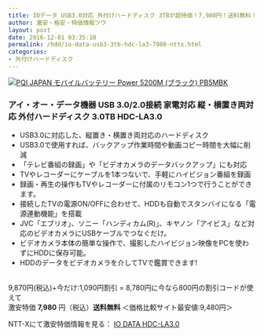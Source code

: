 ```yaml
---
title: IOデータ USB3.0対応 外付けハードディスク 3TBが超特価！7,980円！送料無料！
author: 激安・格安・特価情報ツウ
layout: post
date: 2016-12-01 03:35:10
permalink: /hdd/io-data-usb3-3tb-hdc-la3-7980-nttx.html
categories:
- 外付けハードディスク
---
```


<div class="img-bg2 img_L">
<a href="http://px.a8.net/svt/ejp?a8mat=ZYP6S+8IMA3E+S1Q+BWGDT&#038;a8ejpredirect=http://nttxstore.jp/_II_IO14660645" target="_blank"><img border="0" alt="PQI JAPAN モバイルバッテリー Power 5200M (ブラック) PB5MBK" src="http://image.nttxstore.jp/250_images/I/IO/IO14660645.jpg" data-recalc-dims="1" /></a>
</div>

### アイ・オー・データ機器 USB 3.0/2.0接続 家電対応 縦・横置き両対応 外付ハードディスク 3.0TB HDC-LA3.0
<!--more-->

* USB3.0に対応した、縦置き・横置き両対応のハードディスク
* USB3.0で使用すれば、バックアップ作業時間や動画コピー時間を大幅に削減
* 「テレビ番組の録画」や「ビデオカメラのデータバックアップ」にも対応
* TVやレコーダーにケーブルを1本つないで、手軽にハイビジョン番組を録画
* 録画・再生の操作もTVやレコーダーに付属のリモコン1つで行うことができます。
* 接続したTVの電源ON/OFFに合わせて、HDDも自動でスタンバイになる「電源連動機能」を搭載
* JVC「エブリオ」、ソニー「ハンディカム(R)」、キヤノン「アイビス」など対応のビデオカメラにUSBケーブルでつなぐだけ。
* ビデオカメラ本体の簡単な操作で、撮影したハイビジョン映像をPCを使わずにHDDに保存可能。
* HDDのデータをビデオカメラを介してTVで鑑賞できます!

<br clear="all" />9,870円(税込)+今だけ:1,090円割引 = 8,780円に今なら800円の割引コードが使えて <br>激安特価 <span class="tokka-price"><strong>7,980</strong></span> 円（税込）**送料無料**
＜価格比較サイト最安値:9,480円＞

NTT-Xにて激安特価情報を見る： <span class="fs150p"><a href="http://px.a8.net/svt/ejp?a8mat=ZYP6S+8IMA3E+S1Q+BWGDT&#038;a8ejpredirect=http://nttxstore.jp/_II_IO14660645" target="_blank">IO DATA HDC-LA3.0</a></span>
